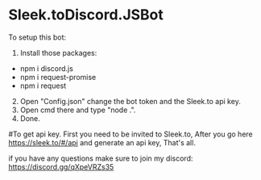 # Sleek.toDiscord.JSBot

To setup this bot:
1. Install those packages:
  * npm i discord.js
  * npm i request-promise
  * npm i request
 2. Open "Config.json" change the bot token and the Sleek.to api key.
3. Open cmd there and type "node .".
4. Done.

#To get api key.
First you need to be invited to Sleek.to, After you go here https://sleek.to/#/api and generate an api key, That's all.

if you have any questions make sure to join my discord: https://discord.gg/qXpeVRZs35
